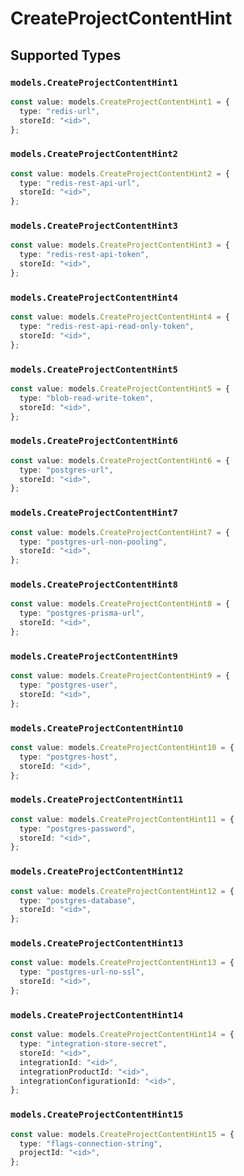 # CreateProjectContentHint


## Supported Types

### `models.CreateProjectContentHint1`

```typescript
const value: models.CreateProjectContentHint1 = {
  type: "redis-url",
  storeId: "<id>",
};
```

### `models.CreateProjectContentHint2`

```typescript
const value: models.CreateProjectContentHint2 = {
  type: "redis-rest-api-url",
  storeId: "<id>",
};
```

### `models.CreateProjectContentHint3`

```typescript
const value: models.CreateProjectContentHint3 = {
  type: "redis-rest-api-token",
  storeId: "<id>",
};
```

### `models.CreateProjectContentHint4`

```typescript
const value: models.CreateProjectContentHint4 = {
  type: "redis-rest-api-read-only-token",
  storeId: "<id>",
};
```

### `models.CreateProjectContentHint5`

```typescript
const value: models.CreateProjectContentHint5 = {
  type: "blob-read-write-token",
  storeId: "<id>",
};
```

### `models.CreateProjectContentHint6`

```typescript
const value: models.CreateProjectContentHint6 = {
  type: "postgres-url",
  storeId: "<id>",
};
```

### `models.CreateProjectContentHint7`

```typescript
const value: models.CreateProjectContentHint7 = {
  type: "postgres-url-non-pooling",
  storeId: "<id>",
};
```

### `models.CreateProjectContentHint8`

```typescript
const value: models.CreateProjectContentHint8 = {
  type: "postgres-prisma-url",
  storeId: "<id>",
};
```

### `models.CreateProjectContentHint9`

```typescript
const value: models.CreateProjectContentHint9 = {
  type: "postgres-user",
  storeId: "<id>",
};
```

### `models.CreateProjectContentHint10`

```typescript
const value: models.CreateProjectContentHint10 = {
  type: "postgres-host",
  storeId: "<id>",
};
```

### `models.CreateProjectContentHint11`

```typescript
const value: models.CreateProjectContentHint11 = {
  type: "postgres-password",
  storeId: "<id>",
};
```

### `models.CreateProjectContentHint12`

```typescript
const value: models.CreateProjectContentHint12 = {
  type: "postgres-database",
  storeId: "<id>",
};
```

### `models.CreateProjectContentHint13`

```typescript
const value: models.CreateProjectContentHint13 = {
  type: "postgres-url-no-ssl",
  storeId: "<id>",
};
```

### `models.CreateProjectContentHint14`

```typescript
const value: models.CreateProjectContentHint14 = {
  type: "integration-store-secret",
  storeId: "<id>",
  integrationId: "<id>",
  integrationProductId: "<id>",
  integrationConfigurationId: "<id>",
};
```

### `models.CreateProjectContentHint15`

```typescript
const value: models.CreateProjectContentHint15 = {
  type: "flags-connection-string",
  projectId: "<id>",
};
```

